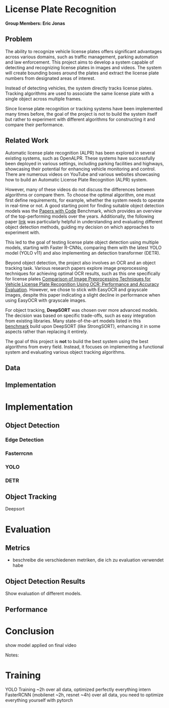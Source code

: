 # License Plate Recognition
**Group Members: Eric Jonas**

## Problem
The ability to recognize vehicle license plates offers significant advantages across various domains, such as traffic management, parking automation and law enforcement. This project aims to develop a system capable of detecting and recognizing license plates in images and videos. The system will create bounding boxes around the plates and extract the license plate numbers from designated areas of interest.

Instead of detecting vehicles, the system directly tracks license plates. Tracking algorithms are used to associate the same license plate with a single object across multiple frames.  

Since license plate recognition or tracking systems have been implemented many times before, the goal of the project is not to build the system itself but rather to experiment with different algorithms for constructing it and compare their performance.


## Related Work
Automatic license plate recognition (ALPR) has been explored in several existing systems, such as OpenALPR. These systems have successfully been deployed in various settings, including parking facilities and highways, showcasing their potential for enhancing vehicle monitoring and control. 
There are numerous videos on YouTube and various websites showcasing how to build an Automatic License Plate Recognition (ALPR) system.

However, many of these videos do not discuss the differences between algorithms or compare them. To choose the optimal algorithm, one must first define requirements, for example, whether the system needs to operate in real-time or not. A good starting point for finding suitable object detection models was the [Papers with Code](https://paperswithcode.com/sota/object-detection-on-coco) Benchmark, which provides an overview of the top-performing models over the years. Additionally, the following paper [link](https://www.sciencedirect.com/science/article/pii/S095219762400616X) was particularly helpful in understanding and evaluating different object detection methods, guiding my decision on which approaches to experiment with.  

This led to the goal of testing license plate object detection using multiple models, starting with Faster R-CNNs, comparing them with the latest YOLO model (YOLO v11) and also implementing an detection transformer (DETR).  

Beyond object detection, the project also involves an OCR and an object tracking task. Various research papers explore image preprocessing techniques for achieving optimal OCR results, such as this one specifically for license plates [Comparison of Image Preprocessing Techniques for Vehicle License Plate Recognition Using OCR: Performance and Accuracy Evaluation](https://arxiv.org/abs/2410.13622). However, we chose to stick with EasyOCR and grayscale images, despite this paper indicating a slight decline in performance when using EasyOCR with grayscale images.

For object tracking, **DeepSORT** was chosen over more advanced models. The decision was based on specific trade-offs, such as easy integration from existing libraries. Many state-of-the-art models listed in this [benchmark](https://paperswithcode.com/sota/multi-object-tracking-on-mot17) build upon DeepSORT (like StrongSORT), enhancing it in some aspects rather than replacing it entirely.  

The goal of this project is **not** to build the best system using the best algorithms from every field. Instead, it focuses on implementing a functional system and evaluating various object tracking algorithms.

## Data


## Implementation


# Implementation
## Object Detection
### Edge Detection
### Fasterrcnn
### YOLO
### DETR

## Object Tracking
Deepsort

# Evaluation

## Metrics
- beschreibe die verschiedenen metriken, die ich zu evaluation verwendet habe

## Object Detection Results

Show evaluation of different models.

## Performance 


# Conclusion
show model applied on final video

Notes:
# Training

YOLO Training ~2h over all data, optimized perfectly everything intern
FasterRCNN (mobilenet ~2h, resnet ~4h) over all data, you need to optimize everything yourself with pytorch